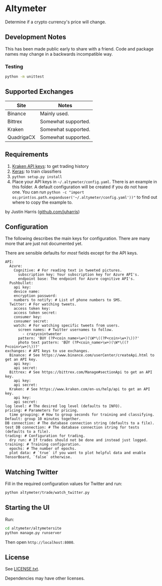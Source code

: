 # Altymeter

Determine if a crypto currency's price will change.

## Development Notes

This has been made public early to share with a friend. Code and package names may change in a backwards incompatible way.

### Testing
```bash
python -m unittest
``` 

## Supported Exchanges
|Site|Notes|
|---|---|
| Binance | Mainly used. |
| Bittrex | Somewhat supported. |
| Kraken | Somewhat supported. |
| QuadrigaCX | Somewhat supported. |

## Requirements
1. [Kraken API keys][kraken_api]: to get trading history
2. [Keras][keras]: to train classifiers
3. `python setup.py install`
4. Place your API keys in `~/.altymeter/config.yaml`.
There is an example in this folder.
A default configuration will be created if you do not have one.
You can run `python -c "import os;print(os.path.expanduser('~/.altymeter/config.yaml'))"` to find out where to copy the example to.


by Justin Harris ([github.com/juharris][github])

[github]: http://github.com/juharris
[keras]: https://keras.io
[kraken_api]: https://www.kraken.com/en-us/help/api

## Configuration

The following describes the main keys for configuration. There are many more that are just not documented yet.

There are sensible defaults for *most* fields except for the API keys.

```
API:
  Azure:
    Cognitive: # For reading text in tweeted pictures.
      subscription key: Your subscription key for Azure API's.
      endpoint base: The endpoint for Azure cognitive API's.
  Pushbullet:
    api key:
    device name:
    encryption password:
    numbers to notify: # List of phone numbers to SMS.
  Twitter: # For watching tweets.
    access token key:
    access token secret:
    consumer key:
    consumer secret:
    watch: # For watching specific tweets from users.
      screen names: # Twitter usernames to follow.
        - crazycointweeter
      pattern: 'BUY (?P<coin_name>\w+)(\W*\((?P<coin>\w+)\))?'
      photo text pattern: 'BUY (?P<coin_name>\w+)(\W*\((?P<coin>\w+)\))?'
exchanges: # API keys to use exchanges.
  Binance: # See https://www.binance.com/userCenter/createApi.html to get an API key.
    api key:
    api secret:
  Bittrex: # See https://bittrex.com/Manage#sectionApi to get an API key.
    api key:
    api secret:
  Kraken: # See https://www.kraken.com/en-us/help/api to get an API key.
    api key:
    api secret:
log level: # The desired log level (defaults to INFO).
pricing: # Parameters for pricing.
  time grouping: # How to group seconds for training and classifying. Default: group 10 minutes together.
DB connection: # The database connection string (defaults to a file).
test DB connection: # The database connection string for tests (defaults to a file).
trading: # Configuration for trading.
  dry run: # If trades should not be done and instead just logged.
training: # Training configuration.
  epochs: # The number of epochs.
  plot data: # `true` if you want to plot helpful data and enable TensorBoard, `false` otherwise.
```

## Watching Twitter
Fill in the required configuration values for Twitter and run:
```bash
python altymeter/trade/watch_twitter.py
```

## Starting the UI
Run:
```bash
cd altymeter/altymetersite
python manage.py runserver
```

Then open `http://localhost:8000`.

## License
See [LICENSE.txt](LICENSE.txt).

Dependencies may have other licenses.
